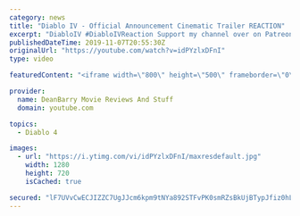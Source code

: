 ```yaml
---
category: news
title: "Diablo IV - Official Announcement Cinematic Trailer REACTION"
excerpt: "DiabloIV #DiabloIVReaction Support my channel over on Patreon for some amazing Unedited Reactions AND some Early Release Content: ..."
publishedDateTime: 2019-11-07T20:55:30Z
originalUrl: "https://youtube.com/watch?v=idPYzlxDFnI"
type: video

featuredContent: "<iframe width=\"800\" height=\"500\" frameborder=\"0\" src=\"https://www.youtube.com/embed/idPYzlxDFnI\" allow=\"accelerometer; autoplay; encrypted-media; gyroscope; picture-in-picture\" allowfullscreen></iframe>"

provider:
  name: DeanBarry Movie Reviews And Stuff
  domain: youtube.com

topics:
  - Diablo 4

images:
  - url: "https://i.ytimg.com/vi/idPYzlxDFnI/maxresdefault.jpg"
    width: 1280
    height: 720
    isCached: true

secured: "lF7UVvCwECJIZZC7UgJJcm6kpm9tNYa892STFvPK0smRZsBkUjBTypJfiz0hLYI2C50a4yaeXtjjx3R3vke+DzMdoB58RZHsXZGcWJwFadMmYGMELFzOj8udTwNaKPGVvxUGPJf5bssTH7Lj80Tk9NeK4GsomA880yKR9Ri8QiGmXhPhjlNxP/xPolIDqqLULUdiF3yTtH/Lh8bpOSOQhJREifvU7l6yjS3tu+Wz7Ib90/XhQtBHAnSLrbqT3Zu+JQW1cH5+MVgbZSAdFsQ2GnzNLByjHZJ1FMBd3TR3RmmICs/yHJVce4RmzwTfaqzm6rcW1S1cMXXJSFoAg0o4A9CBhZjBAhyWu6Rvd5vHRiGFmeUwAe1EXwabXic5tU2F0qVNax13k0mXMZKKhI6OcQVZlJj3kS+lVFBQJvCDB8DV1846xuLVfZUt87XB0JU5;Bni6oQvs+fqhP+Ox7n/M4Q=="
---
```


